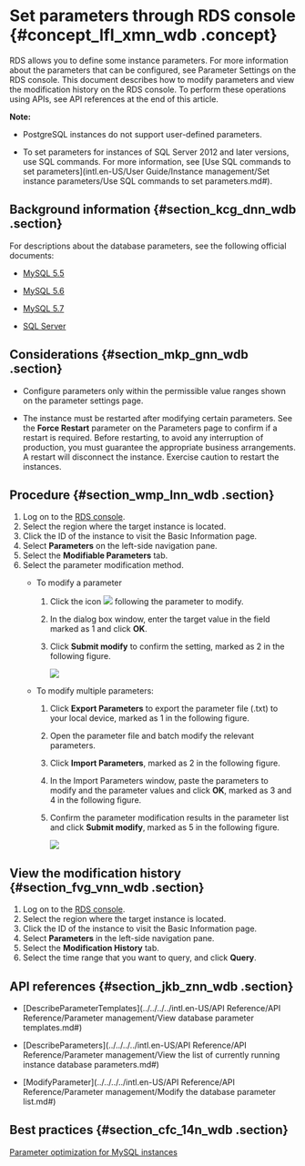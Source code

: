 # Set parameters through RDS console {#concept_lfl_xmn_wdb .concept}

RDS allows you to define some instance parameters. For more information about the parameters that can be configured, see Parameter Settings on the RDS console. This document describes how to modify parameters and view the modification history on the RDS console. To perform these operations using APIs, see API references at the end of this article.

**Note:** 

-   PostgreSQL instances do not support user-defined parameters.

-   To set parameters for instances of SQL Server 2012 and later versions, use SQL commands. For more information, see [Use SQL commands to set parameters](intl.en-US/User Guide/Instance management/Set instance parameters/Use SQL commands to set parameters.md#).


## Background information {#section_kcg_dnn_wdb .section}

For descriptions about the database parameters, see the following official documents:

-   [MySQL 5.5](http://dev.mysql.com/doc/refman/5.5/en/server-system-variables.html)

-   [MySQL 5.6](http://dev.mysql.com/doc/refman/5.6/en/server-system-variables.html)

-   [MySQL 5.7](http://dev.mysql.com/doc/refman/5.7/en/server-system-variables.html)

-   [SQL Server](https://docs.microsoft.com/en-us/sql/database-engine/configure-windows/server-configuration-options-sql-server?spm=a2c4g.11186623.2.7.OKffZj&view=sql-server-2017)


## Considerations {#section_mkp_gnn_wdb .section}

-   Configure parameters only within the permissible value ranges shown on the parameter settings page.

-   The instance must be restarted after modifying certain parameters. See the **Force Restart** parameter on the Parameters page to confirm if a restart is required. Before restarting, to avoid any interruption of production, you must guarantee the appropriate business arrangements. A restart will disconnect the instance. Exercise caution to restart the instances.


## Procedure {#section_wmp_lnn_wdb .section}

1.  Log on to the [RDS console](https://rds.console.aliyun.com/?spm=a2c63.p38356.a3.1.514e5c6dFW5iGI).
2.  Select the region where the target instance is located.
3.  Click the ID of the instance to visit the Basic Information page.
4.  Select **Parameters** on the left-side navigation pane.
5.  Select the **Modifiable Parameters** tab.
6.  Select the parameter modification method.
    -   To modify a parameter

        1.  Click the icon ![](http://docs-aliyun.cn-hangzhou.oss.aliyun-inc.com/assets/attach/26179/cn_zh/1466499669749/Image%20005.png) following the parameter to modify.
        2.  In the dialog box window, enter the target value in the field marked as 1 and click **OK**.
        3.  Click **Submit modify** to confirm the setting, marked as 2 in the following figure.

            ![](http://static-aliyun-doc.oss-cn-hangzhou.aliyuncs.com/assets/img/7895/15336377953045_en-US.png)

    -   To modify multiple parameters:

        1.  Click **Export Parameters** to export the parameter file \(.txt\) to your local device, marked as 1 in the following figure.
        2.  Open the parameter file and batch modify the relevant parameters.
        3.  Click **Import Parameters**, marked as 2 in the following figure.
        4.  In the Import Parameters window, paste the parameters to modify and the parameter values and click **OK**, marked as 3 and 4 in the following figure.
        5.  Confirm the parameter modification results in the parameter list and click **Submit modify**, marked as 5 in the following figure.

            ![](http://static-aliyun-doc.oss-cn-hangzhou.aliyuncs.com/assets/img/7895/15336377953046_en-US.png)


## View the modification history {#section_fvg_vnn_wdb .section}

1.  Log on to the [RDS console](https://rds.console.aliyun.com/?spm=a2c63.p38356.a3.1.514e5c6dFW5iGI).
2.  Select the region where the target instance is located.
3.  Click the ID of the instance to visit the Basic Information page.
4.  Select **Parameters** in the left-side navigation pane.
5.  Select the **Modification History** tab.
6.  Select the time range that you want to query, and click **Query**.

## API references {#section_jkb_znn_wdb .section}

-   [DescribeParameterTemplates](../../../../intl.en-US/API Reference/API Reference/Parameter management/View database parameter templates.md#)

-   [DescribeParameters](../../../../intl.en-US/API Reference/API Reference/Parameter management/View the list of currently running instance database parameters.md#)

-   [ModifyParameter](../../../../intl.en-US/API Reference/API Reference/Parameter management/Modify the database parameter list.md#)


## Best practices {#section_cfc_14n_wdb .section}

[Parameter optimization for MySQL instances](https://www.alibabacloud.com/help/doc-detail/63255.htm)

